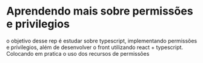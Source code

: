 # Aprendendo mais sobre permissões e privilegios

o objetivo desse rep é estudar sobre typescript, implementando permissões e privilegios, além de desenvolver o front utilizando react + typescript. Colocando em pratica o uso dos recursos de permissões
